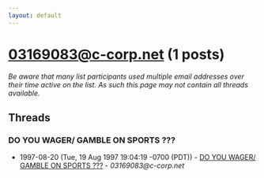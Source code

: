 ```yaml
---
layout: default
---
```


# 03169083@c-corp.net (1 posts)

_Be aware that many list participants used multiple email addresses over their time active on the list. As such this page may not contain all threads available._

## Threads

### DO YOU WAGER/ GAMBLE ON SPORTS ???
+ 1997-08-20 (Tue, 19 Aug 1997 19:04:19 -0700 (PDT)) - [DO YOU WAGER/ GAMBLE ON SPORTS ???](/archive/1997/08/fde3d090b3b1e6e1fd032ea1f4f2fe8df02dc236585667bd0660d4799a4f0f45) - _03169083@c-corp.net_

